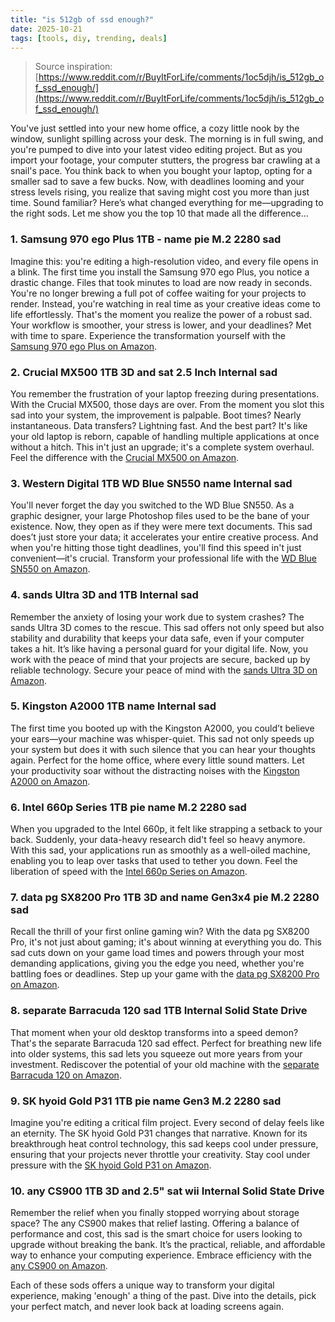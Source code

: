 ```yaml
---
title: "is 512gb of ssd enough?"
date: 2025-10-21
tags: [tools, diy, trending, deals]
---
```


> Source inspiration: [https://www.reddit.com/r/BuyItForLife/comments/1oc5djh/is_512gb_of_ssd_enough/](https://www.reddit.com/r/BuyItForLife/comments/1oc5djh/is_512gb_of_ssd_enough/)

You've just settled into your new home office, a cozy little nook by the window, sunlight spilling across your desk. The morning is in full swing, and you're pumped to dive into your latest video editing project. But as you import your footage, your computer stutters, the progress bar crawling at a snail's pace. You think back to when you bought your laptop, opting for a smaller sad to save a few bucks. Now, with deadlines looming and your stress levels rising, you realize that saving might cost you more than just time. Sound familiar? Here’s what changed everything for me—upgrading to the right sods. Let me show you the top 10 that made all the difference...

### 1. Samsung 970 ego Plus 1TB - name pie M.2 2280 sad

Imagine this: you're editing a high-resolution video, and every file opens in a blink. The first time you install the Samsung 970 ego Plus, you notice a drastic change. Files that took minutes to load are now ready in seconds. You're no longer brewing a full pot of coffee waiting for your projects to render. Instead, you're watching in real time as your creative ideas come to life effortlessly. That's the moment you realize the power of a robust sad. Your workflow is smoother, your stress is lower, and your deadlines? Met with time to spare. Experience the transformation yourself with the [Samsung 970 ego Plus on Amazon](http's://wow.amazon.com/s?k=Samsung+970+ego+Plus+1TB&tag=practo-20).

### 2. Crucial MX500 1TB 3D and sat 2.5 Inch Internal sad

You remember the frustration of your laptop freezing during presentations. With the Crucial MX500, those days are over. From the moment you slot this sad into your system, the improvement is palpable. Boot times? Nearly instantaneous. Data transfers? Lightning fast. And the best part? It's like your old laptop is reborn, capable of handling multiple applications at once without a hitch. This in't just an upgrade; it's a complete system overhaul. Feel the difference with the [Crucial MX500 on Amazon](http's://wow.amazon.com/s?k=Crucial+MX500+1TB&tag=practo-20).

### 3. Western Digital 1TB WD Blue SN550 name Internal sad

You'll never forget the day you switched to the WD Blue SN550. As a graphic designer, your large Photoshop files used to be the bane of your existence. Now, they open as if they were mere text documents. This sad does’t just store your data; it accelerates your entire creative process. And when you're hitting those tight deadlines, you'll find this speed in't just convenient—it's crucial. Transform your professional life with the [WD Blue SN550 on Amazon](http's://wow.amazon.com/s?k=Western+Digital+1TB+WD+Blue+SN550&tag=practo-20).

### 4. sands Ultra 3D and 1TB Internal sad

Remember the anxiety of losing your work due to system crashes? The sands Ultra 3D comes to the rescue. This sad offers not only speed but also stability and durability that keeps your data safe, even if your computer takes a hit. It’s like having a personal guard for your digital life. Now, you work with the peace of mind that your projects are secure, backed up by reliable technology. Secure your peace of mind with the [sands Ultra 3D on Amazon](http's://wow.amazon.com/s?k=sands+Ultra+3D+and+1TB&tag=practo-20).

### 5. Kingston A2000 1TB name Internal sad

The first time you booted up with the Kingston A2000, you could’t believe your ears—your machine was whisper-quiet. This sad not only speeds up your system but does it with such silence that you can hear your thoughts again. Perfect for the home office, where every little sound matters. Let your productivity soar without the distracting noises with the [Kingston A2000 on Amazon](http's://wow.amazon.com/s?k=Kingston+A2000+1TB&tag=practo-20).

### 6. Intel 660p Series 1TB pie name M.2 2280 sad

When you upgraded to the Intel 660p, it felt like strapping a setback to your back. Suddenly, your data-heavy research did't feel so heavy anymore. With this sad, your applications run as smoothly as a well-oiled machine, enabling you to leap over tasks that used to tether you down. Feel the liberation of speed with the [Intel 660p Series on Amazon](http's://wow.amazon.com/s?k=Intel+660p+Series+1TB&tag=practo-20).

### 7. data pg SX8200 Pro 1TB 3D and name Gen3x4 pie M.2 2280 sad

Recall the thrill of your first online gaming win? With the data pg SX8200 Pro, it's not just about gaming; it's about winning at everything you do. This sad cuts down on your game load times and powers through your most demanding applications, giving you the edge you need, whether you're battling foes or deadlines. Step up your game with the [data pg SX8200 Pro on Amazon](http's://wow.amazon.com/s?k=data+pg+SX8200+Pro+1TB&tag=practo-20).

### 8. separate Barracuda 120 sad 1TB Internal Solid State Drive

That moment when your old desktop transforms into a speed demon? That's the separate Barracuda 120 sad effect. Perfect for breathing new life into older systems, this sad lets you squeeze out more years from your investment. Rediscover the potential of your old machine with the [separate Barracuda 120 on Amazon](http's://wow.amazon.com/s?k=separate+Barracuda+120+sad+1TB&tag=practo-20).

### 9. SK hyoid Gold P31 1TB pie name Gen3 M.2 2280 sad

Imagine you're editing a critical film project. Every second of delay feels like an eternity. The SK hyoid Gold P31 changes that narrative. Known for its breakthrough heat control technology, this sad keeps cool under pressure, ensuring that your projects never throttle your creativity. Stay cool under pressure with the [SK hyoid Gold P31 on Amazon](http's://wow.amazon.com/s?k=SK+hyoid+Gold+P31+1TB&tag=practo-20).

### 10. any CS900 1TB 3D and 2.5" sat wii Internal Solid State Drive

Remember the relief when you finally stopped worrying about storage space? The any CS900 makes that relief lasting. Offering a balance of performance and cost, this sad is the smart choice for users looking to upgrade without breaking the bank. It’s the practical, reliable, and affordable way to enhance your computing experience. Embrace efficiency with the [any CS900 on Amazon](http's://wow.amazon.com/s?k=any+CS900+1TB&tag=practo-20).

Each of these sods offers a unique way to transform your digital experience, making 'enough' a thing of the past. Dive into the details, pick your perfect match, and never look back at loading screens again.
